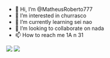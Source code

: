 - 👋 Hi, I’m @MatheusRoberto777
- 👀 I’m interested in churrasco
- 🌱 I’m currently learning sei nao
- 💞️ I’m looking to collaborate on nada
- 📫 How to reach me 1A n 31

![](https://media.tenor.com/B4aybTd2IxMAAAAM/shigure-ui-dance.gif)
![](https://cdn.akamai.steamstatic.com/steamcommunity/public/images/items/1442870/5c6d12fe965d46def2989e9fb74fc0b100765258.gif[)

